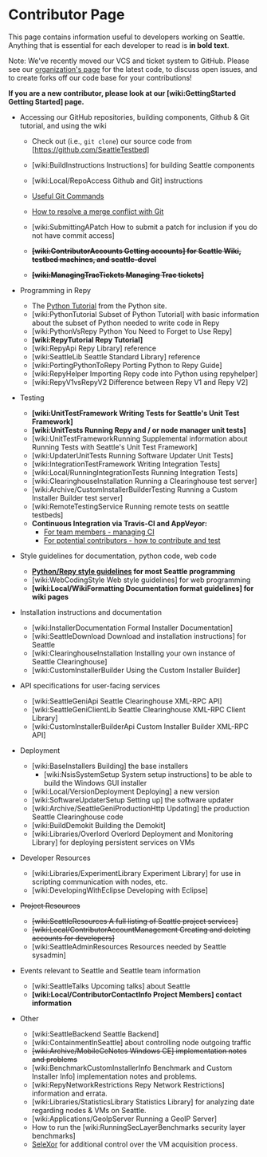 # Contributor Page

This page contains information useful to developers working on Seattle.   Anything that is essential for each developer to read is **in bold text**.

Note: We've recently moved our VCS and ticket system to GitHub. Please see our [organization's page](https://github.com/SeattleTestbed) for the latest code, to discuss open issues, and to create forks off our code base for your contributions!

**If you are a new contributor, please look at our [wiki:GettingStarted Getting Started] page.**
 * Accessing our GitHub repositories, building components, Github & Git tutorial, and using the wiki
   * Check out (i.e., ```git clone```) our source code from [https://github.com/SeattleTestbed]
   * [wiki:BuildInstructions Instructions] for building Seattle components

   * [wiki:Local/RepoAccess Github and Git] instructions
   * [Useful Git Commands](http://zackperdue.com/tutorials/super-useful-need-to-know-git-commands)
   * [How to resolve a merge conflict with Git](https://help.github.com/articles/resolving-a-merge-conflict-from-the-command-line)
   * [wiki:SubmittingAPatch How to submit a patch for inclusion if you do not have commit access]
   * ~~**[wiki:ContributorAccounts Getting accounts] for Seattle Wiki, testbed machines, and seattle-devel**~~
   * ~~**[wiki:ManagingTracTickets Managing Trac tickets]**~~

 * Programming in Repy
   * The [Python Tutorial](http://docs.python.org/tutorial/) from the Python site.
   * [wiki:PythonTutorial Subset of Python Tutorial] with basic information about the subset of Python needed to write code in Repy
   * [wiki:PythonVsRepy Python You Need to Forget to Use Repy]
   * **[wiki:RepyTutorial Repy Tutorial]**
   * [wiki:RepyApi Repy Library] reference
   * [wiki:SeattleLib Seattle Standard Library] reference
   * [wiki:PortingPythonToRepy Porting Python to Repy Guide]
   * [wiki:RepyHelper Importing Repy code into Python using repyhelper]
   * [wiki:RepyV1vsRepyV2 Difference between Repy V1 and Repy V2]

 * Testing
   * **[wiki:UnitTestFramework Writing Tests for Seattle's Unit Test Framework]**
   * **[wiki:UnitTests Running Repy and / or node manager unit tests]**
   * [wiki:UnitTestFrameworkRunning Supplemental information about Running Tests with Seattle's Unit Test Framework]
   * [wiki:UpdaterUnitTests Running Software Updater Unit Tests]
   * [wiki:IntegrationTestFramework Writing Integration Tests] 
   * [wiki:Local/RunningIntegrationTests Running Integration Tests]
   * [wiki:ClearinghouseInstallation Running a Clearinghouse test server]
   * [wiki:Archive/CustomInstallerBuilderTesting Running a Custom Installer Builder test server]
   * [wiki:RemoteTestingService Running remote tests on seattle testbeds]
   * **Continuous Integration via Travis-CI and AppVeyor:**
      * [For team members - managing CI](https://github.com/SeattleTestbed/seattlelib_v2/wiki/Continuous-Integration-for-the-Team)
      * [For potential contributors - how to contribute and test](https://github.com/SeattleTestbed/seattlelib_v2/wiki/How-to-Contribute)

 * Style guidelines for documentation, python code, web code
   * **[Python/Repy style guidelines](https://github.com/secure-systems-lab/code-style-guidelines) for most Seattle programming**
   * [wiki:WebCodingStyle Web style guidelines] for web programming
   * **[wiki:Local/WikiFormatting Documentation format guidelines] for wiki pages**

 * Installation instructions and documentation
   * [wiki:InstallerDocumentation Formal Installer Documentation]
   * [wiki:SeattleDownload Download and installation instructions] for Seattle
   * [wiki:ClearinghouseInstallation Installing your own instance of Seattle Clearinghouse]
   * [wiki:CustomInstallerBuilder Using the Custom Installer Builder]

 * API specifications for user-facing services
   * [wiki:SeattleGeniApi Seattle Clearinghouse XML-RPC API]
   * [wiki:SeattleGeniClientLib Seattle Clearinghouse XML-RPC Client Library]
   * [wiki:CustomInstallerBuilderApi Custom Installer Builder XML-RPC API]

 * Deployment
   * [wiki:BaseInstallers Building] the base installers
     * [wiki:NsisSystemSetup System setup instructions] to be able to build the Windows GUI installer
   * [wiki:Local/VersionDeployment Deploying] a new version
   * [wiki:SoftwareUpdaterSetup Setting up] the software updater
   * [wiki:Archive/SeattleGeniProductionHttp Updating] the production Seattle Clearinghouse code
   * [wiki:BuildDemokit Building the Demokit]
   * [wiki:Libraries/Overlord Overlord Deployment and Monitoring Library] for deploying persistent services on VMs

 * Developer Resources
   * [wiki:Libraries/ExperimentLibrary Experiment Library] for use in scripting communication with nodes, etc.
   * [wiki:DevelopingWithEclipse Developing with Eclipse]

 * ~~Project Resources~~
   * ~~[wiki:SeattleResources A full listing of Seattle project services]~~
   * ~~[wiki:Local/ContributorAccountManagement Creating and deleting accounts for developers]~~
   * [wiki:SeattleAdminResources Resources needed by Seattle sysadmin]

 * Events relevant to Seattle and Seattle team information
   * [wiki:SeattleTalks Upcoming talks] about Seattle
   * **[wiki:Local/ContributorContactInfo Project Members] contact information**
 
 * Other
   * [wiki:SeattleBackend  Seattle Backend]
   * [wiki:ContainmentInSeattle] about controlling node outgoing traffic
   * ~~[wiki:Archive/MobileCeNotes Windows CE] implementation notes and problems~~
   * [wiki:BenchmarkCustomInstallerInfo Benchmark and Custom Installer Info] implementation notes and problems.
   * [wiki:RepyNetworkRestrictions Repy Network Restrictions] information and errata.
   * [wiki:Libraries/StatisticsLibrary Statistics Library] for analyzing date regarding nodes & VMs on Seattle.
   * [wiki:Applications/GeoIpServer Running a GeoIP Server]
   * How to run the [wiki:RunningSecLayerBenchmarks security layer benchmarks]
   * [SeleXor](http://selexor.poly.edu/) for additional control over the VM acquisition process.